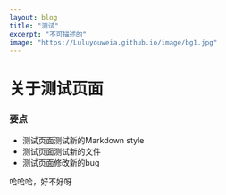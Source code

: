 ```yaml
---
layout: blog
title: "测试"
excerpt: "不可描述的"
image: "https://Luluyouweia.github.io/image/bg1.jpg"
---
```



# 关于测试页面

### 要点

* 测试页面测试新的Markdown style
* 测试页面测试新的文件
* 测试页面修改新的bug


哈哈哈，好不好呀
